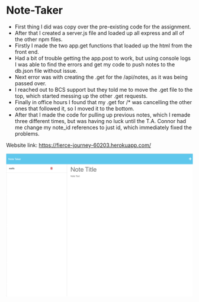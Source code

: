 # Note-Taker
- First thing I did was copy over the pre-existing code for the assignment.
- After that I created a server.js file and loaded up all express and all of the other
npm files.
- Firstly I made the two app.get functions that loaded up the html from the front end.
- Had a bit of trouble getting the app.post to work, but using console logs I was able to find
the errors and get my code to push notes to the db.json file without issue.
- Next error was with creating the .get for the /api/notes, as it was being passed over.
- I reached out to BCS support but they told me to move the .get file to the top, which started
messing up the other .get requests.
- Finally in office hours I found that my .get for /* was cancelling the other ones that followed it,
so I moved it to the bottom.
- After that I made the code for pulling up previous notes, which I remade three different times,
but was having no luck until the T.A. Connor had me change my note_id references to just id, which immediately
fixed the problems.

Website link: https://fierce-journey-60203.herokuapp.com/

![screenshot](./picture/screenshot.png)
